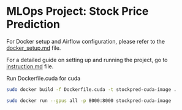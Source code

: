 # MLOps Project: Stock Price Prediction

For Docker setup and Airflow configuration, please refer to the [docker_setup.md](project_notice/01_docker_setup.md) file.

For a detailed guide on setting up and running the project, go to [instruction.md](project_notice/02_instruction.md) file.

Run Dockerfile.cuda for cuda

```bash
sudo docker build -f Dockerfile.cuda -t stockpred-cuda-image .
```

```bash
sudo docker run --gpus all -p 8000:8000 stockpred-cuda-image
```
